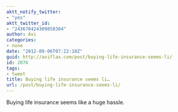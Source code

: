 ```yaml
---
aktt_notify_twitter:
- "yes"
aktt_twitter_id:
- "243670424309858304"
author: Avi
categories:
- none
date: "2012-09-06T07:22:10Z"
guid: http://aviflax.com/post/buying-life-insurance-seems-li/
id: 2076
tags:
- tweet
title: Buying life insurance seems li…
url: /post/buying-life-insurance-seems-li/
---
```

Buying life insurance seems like a huge hassle.
